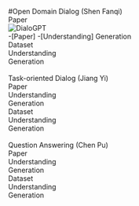 #Open Domain Dialog  (Shen Fanqi)  
Paper   
![DialoGPT](https://arxiv.org/abs/1911.00536)  
-[Paper]
  -[Understanding]
Generation   
Dataset  
Understanding  
Generation  
\
Task-oriented Dialog  (Jiang Yi)  
Paper  
Understanding  
Generation  
Dataset  
Understanding  
Generation  
\
Question Answering  (Chen Pu)  
Paper  
Understanding  
Generation  
Dataset  
Understanding  
Generation  

